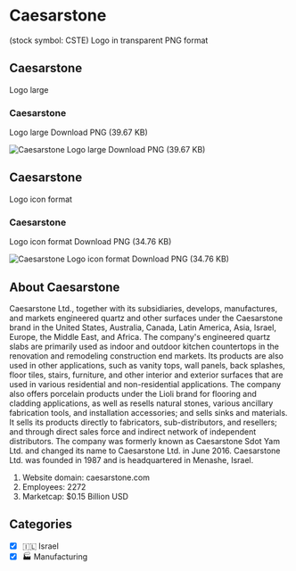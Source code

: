 # Caesarstone
 (stock symbol: CSTE) Logo in transparent PNG format

## Caesarstone
 Logo large

### Caesarstone
 Logo large Download PNG (39.67 KB)

![Caesarstone
 Logo large Download PNG (39.67 KB)](/img/orig/CSTE_BIG-459901a0.png)

## Caesarstone
 Logo icon format

### Caesarstone
 Logo icon format Download PNG (34.76 KB)

![Caesarstone
 Logo icon format Download PNG (34.76 KB)](/img/orig/CSTE-193abe93.png)

## About Caesarstone


Caesarstone Ltd., together with its subsidiaries, develops, manufactures, and markets engineered quartz and other surfaces under the Caesarstone brand in the United States, Australia, Canada, Latin America, Asia, Israel, Europe, the Middle East, and Africa. The company's engineered quartz slabs are primarily used as indoor and outdoor kitchen countertops in the renovation and remodeling construction end markets. Its products are also used in other applications, such as vanity tops, wall panels, back splashes, floor tiles, stairs, furniture, and other interior and exterior surfaces that are used in various residential and non-residential applications. The company also offers porcelain products under the Lioli brand for flooring and cladding applications, as well as resells natural stones, various ancillary fabrication tools, and installation accessories; and sells sinks and materials. It sells its products directly to fabricators, sub-distributors, and resellers; and through direct sales force and indirect network of independent distributors. The company was formerly known as Caesarstone Sdot Yam Ltd. and changed its name to Caesarstone Ltd. in June 2016. Caesarstone Ltd. was founded in 1987 and is headquartered in Menashe, Israel.

1. Website domain: caesarstone.com
2. Employees: 2272
3. Marketcap: $0.15 Billion USD


## Categories
- [x] 🇮🇱 Israel
- [x] 🏭 Manufacturing

